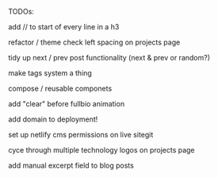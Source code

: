 TODOs:

add // to start of every line in a h3

refactor / theme
check left spacing on projects page

tidy up next / prev post functionality (next & prev or random?)

make tags system a thing

compose / reusable componets

add "clear" before fullbio animation

add domain to deployment!

set up netlify cms permissions on live sitegit

cyce through multiple technology logos on projects page

add manual excerpt field to blog posts
